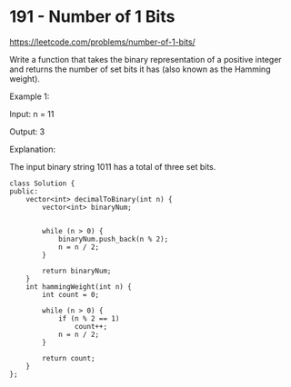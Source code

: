 # 191 - Number of 1 Bits

https://leetcode.com/problems/number-of-1-bits/

Write a function that takes the binary representation of a positive integer and returns the number of 
set bits
 it has (also known as the Hamming weight).

 

Example 1:

Input: n = 11

Output: 3

Explanation:

The input binary string 1011 has a total of three set bits.

```
class Solution {
public:
    vector<int> decimalToBinary(int n) {
        vector<int> binaryNum;

        
        while (n > 0) {
            binaryNum.push_back(n % 2); 
            n = n / 2;                  
        }

        return binaryNum;
    }
    int hammingWeight(int n) {
        int count = 0;

        while (n > 0) {
            if (n % 2 == 1)
                count++;
            n = n / 2;
        }

        return count;
    }
};
```
